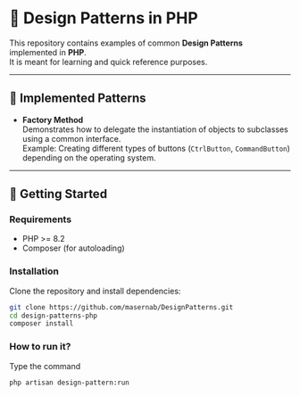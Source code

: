 # 🎨 Design Patterns in PHP

This repository contains examples of common **Design Patterns** implemented in **PHP**.  
It is meant for learning and quick reference purposes.

---

## 📂 Implemented Patterns

- **Factory Method**  
  Demonstrates how to delegate the instantiation of objects to subclasses using a common interface.  
  Example: Creating different types of buttons (`CtrlButton`, `CommandButton`) depending on the operating system.

---

## 🚀 Getting Started

### Requirements
- PHP >= 8.2
- Composer (for autoloading)

### Installation
Clone the repository and install dependencies:
```bash
git clone https://github.com/masernab/DesignPatterns.git
cd design-patterns-php
composer install
```

### How to run it?
Type the command
```bash
php artisan design-pattern:run
```